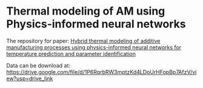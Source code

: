 # Thermal modeling of AM using Physics-informed neural networks
The repository for paper: [Hybrid thermal modeling of additive manufacturing processes using physics-informed neural networks for temperature prediction and parameter identification](https://link.springer.com/article/10.1007/s00466-022-02257-9)

Data can be download at: https://drive.google.com/file/d/1P6RqrbRW3mptzKd4LDoUrHFopBp7AfzV/view?usp=drive_link
